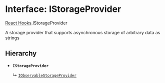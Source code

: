 # Interface: IStorageProvider

[React Hooks](../modules/React_Hooks.md).IStorageProvider

A storage provider that supports asynchronous storage of arbitrary data as strings

## Hierarchy

- **`IStorageProvider`**

  ↳ [`IObservableStorageProvider`](React_Hooks.IObservableStorageProvider.md)
